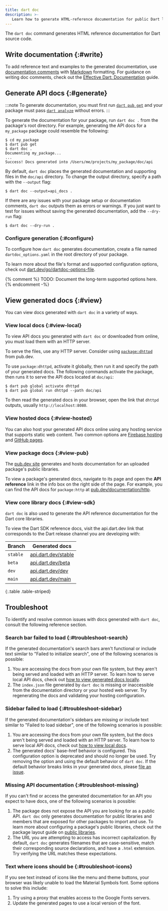```yaml
---
title: dart doc
description: >-
   Learn how to generate HTML-reference documentation for public Dart libraries.
---
```


The `dart doc` command generates HTML reference documentation
for Dart source code.

## Write documentation {:#write}

To add reference text and examples to the generated documentation,
use [documentation comments][] with [Markdown][] formatting.
For guidance on writing doc comments,
check out the [Effective Dart: Documentation][] guide.

[documentation comments]: /language/comments#documentation-comments
[Markdown]: {{site.pub-pkg}}/markdown
[Effective Dart: Documentation]: /effective-dart/documentation

## Generate API docs {:#generate}

:::note
To generate documentation,
you must first run [`dart pub get`](/tools/pub/cmd/pub-get)
and your package must pass [`dart analyze`](/tools/dart-analyze)
without errors.
:::

To generate the documentation for your package,
run `dart doc .` from the package's root directory.
For example, generating the API docs for a `my_package` package
could resemble the following:

```console
$ cd my_package
$ dart pub get
$ dart doc .
Documenting my_package...
...
Success! Docs generated into /Users/me/projects/my_package/doc/api
```

By default, `dart doc` places the generated documentation
and supporting files in the `doc/api` directory.
To change the output directory, specify
a path with the `--output` flag:

```console
$ dart doc --output=api_docs .
```

If there are any issues with your package setup or documentation comments,
`dart doc` outputs them as errors or warnings.
If you just want to test for issues without saving the generated documentation,
add the `--dry-run` flag:

```console
$ dart doc --dry-run .
```

### Configure generation {:#configure}

To configure how `dart doc` generates documentation, create a
file named `dartdoc_options.yaml` in the root directory of your package.

To learn more about the file's format and supported configuration options,
check out [dart.dev/go/dartdoc-options-file][dartdoc-options].

{% comment %}
TODO: Document the long-term supported options here.
{% endcomment -%}

[dartdoc-options]: https://dart.dev/go/dartdoc-options-file

## View generated docs {:#view}

You can view docs generated with `dart doc` in a variety of ways.

### View local docs {:#view-local}

To view API docs you generated with `dart doc` or downloaded from online,
you must load them with an HTTP server.

To serve the files, use any HTTP server.
Consider using [`package:dhttpd`][] from pub.dev.

To use `package:dhttpd`, activate it globally, then run it
and specify the path of your generated docs.
The following commands activate the package,
then runs it to serve the API docs located at `doc/api`:

```console
$ dart pub global activate dhttpd
$ dart pub global run dhttpd --path doc/api
```

To then read the generated docs in your browser,
open the link that `dhttpd` outputs, usually `http://localhost:8080`.

[`package:dhttpd`]: https://pub.dev/packages/dhttpd

### View hosted docs {:#view-hosted}

You can also host your generated API docs online
using any hosting service that supports static web content.
Two common options are [Firebase hosting][] and [GitHub pages][].

[Firebase hosting]: https://firebase.google.com/docs/hosting
[GitHub pages]: https://pages.github.com/

### View package docs {:#view-pub}

The [pub.dev site]({{site.pub}}) generates and hosts
documentation for an uploaded package's public libraries.

To view a package's generated docs,
navigate to its page and open the **API reference** link
in the info box on the right side of the page.
For example, you can find the API docs for `package:http`
at [pub.dev/documentation/http]({{site.pub-api}}/http).

### View core library docs {:#view-sdk}

`dart doc` is also used to generate the API reference documentation for
the Dart core libraries.

To view the Dart SDK reference docs, visit the api.dart.dev link
that corresponds to the Dart release channel you are developing with:

| Branch   | Generated docs                              |
|----------|---------------------------------------------|
| `stable` | [api.dart.dev/stable]({{site.dart-api}})    |
| `beta`   | [api.dart.dev/beta]({{site.dart-api}}/beta) |
| `dev`    | [api.dart.dev/dev]({{site.dart-api}}/dev)   |
| `main`   | [api.dart.dev/main]({{site.dart-api}}/main) |

{:.table .table-striped}

## Troubleshoot

To identify and resolve common issues with docs generated with `dart doc`,
consult the following reference section.

### Search bar failed to load {:#troubleshoot-search}

If the generated documentation's search bars aren't functional or
include text similar to "Failed to initialize search",
one of the following scenarios is possible:

1. You are accessing the docs from your own file system,
   but they aren't being served and loaded with an HTTP server.
   To learn how to serve local API docs,
   check out [how to view generated docs locally](#view-local).
2. The `index.json` file generated by `dart doc` is missing or inaccessible
   from the documentation directory or your hosted web server.
   Try regenerating the docs and validating your hosting configuration.

### Sidebar failed to load {:#troubleshoot-sidebar}

If the generated documentation's sidebars are missing or
include text similar to "Failed to load sidebar",
one of the following scenarios is possible:

1. You are accessing the docs from your own file system,
   but the docs aren't being served and loaded with an HTTP server.
   To learn how to serve local API docs,
   check out [how to view local docs](#view-local).
2. The generated docs' base-href behavior is configured.
   This configuration option is deprecated and should no longer be used.
   Try removing the option and using the default behavior of `dart doc`.
   If the default behavior breaks links in your generated docs,
   please [file an issue][].

[file an issue]: https://github.com/dart-lang/dartdoc/issues

### Missing API documentation {:#troubleshoot-missing}

If you can't find or access the generated documentation
for an API you expect to have docs,
one of the following scenarios is possible:

1. The package does not expose the API you are looking for as a public API.
   `dart doc` only generates documentation for public libraries and members
   that are exposed for other packages to import and use.
   To learn more about configuring a package's public libraries,
   check out the package layout guide on [public libraries][].
2. The URL you are attempting to access has incorrect capitalization.
   By default, `dart doc` generates filenames that are case-sensitive,
   match their corresponding source declarations, and have a `.html` extension.
   Try verifying the URL matches these expectations.

[public libraries]: /tools/pub/package-layout#public-libraries

### Text where icons should be {:#troubleshoot-icons}

If you see text instead of icons like the menu and theme buttons,
your browser was likely unable to load the Material Symbols font.
Some options to solve this include:

1. Try using a proxy that enables access to the Google Fonts servers.
2. Update the generated pages to use a local version of the font.
